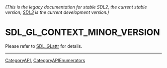 ###### (This is the legacy documentation for stable SDL2, the current stable version; [SDL3](https://wiki.libsdl.org/SDL3/) is the current development version.)
# SDL_GL_CONTEXT_MINOR_VERSION

Please refer to [SDL_GLattr](SDL_GLattr) for details.

----
[CategoryAPI](CategoryAPI), [CategoryAPIEnumerators](CategoryAPIEnumerators)

